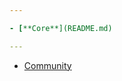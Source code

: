```yaml
---

- [**Core**](README.md)

---
```


- [Community](community.md)

<!-- ---

- [Changelog](changelog.md)
 -->
